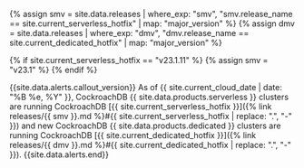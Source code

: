 {% assign smv = site.data.releases | where_exp: "smv", "smv.release_name == site.current_serverless_hotfix" | map: "major_version" %}
{% assign dmv = site.data.releases | where_exp: "dmv", "dmv.release_name == site.current_dedicated_hotfix" | map: "major_version" %}

{% if site.current_serverless_hotfix == "v23.1.11" %}
{% assign smv = "v23.1" %}
{% endif %}

{{site.data.alerts.callout_version}}
As of {{ site.current_cloud_date | date: "%B %e, %Y" }}, CockroachDB {{ site.data.products.serverless }} clusters are running CockroachDB [{{ site.current_serverless_hotfix }}]({% link releases/{{ smv }}.md %}#{{ site.current_serverless_hotfix | replace: ".", "-" }}) and new CockroachDB {{ site.data.products.dedicated }} clusters are running CockroachDB [{{ site.current_dedicated_hotfix }}]({% link releases/{{ dmv }}.md %}#{{ site.current_dedicated_hotfix | replace: ".", "-" }}).
{{site.data.alerts.end}}
